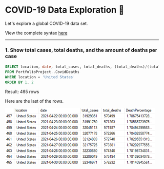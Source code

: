 # COVID-19 Data Exploration 🍜

Let's explore a global COVID-19 data set.

View the complete syntax [here](https://github.com/rb118/PortfolioProject/blob/main/COVID_Project/Covid_Portfolio_SQL_Final.sql)

***

### 1. Show total cases, total deaths, and the amount of deaths per case

``` sql
SELECT location, date, total_cases, total_deaths, (total_deaths)/(total_cases)*100 AS DeathPercentage
FROM PortfolioProject..CovidDeaths
WHERE location = 'United States'
ORDER BY 1, 2
```

Result: 465 rows

Here are the last of the rows.


![](CovidProjectImages/covid_sql_image_1.png)
